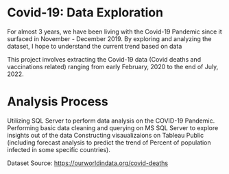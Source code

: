 # Covid-19: Data Exploration

For almost 3 years, we have been living with the Covid-19 Pandemic since it surfaced in November - December 2019. By exploring and analyzing the dataset, I hope to understand the current trend based on data

This project involves extracting the Covid-19 data (Covid deaths and vaccinations related) ranging from early February, 2020 to the end of July, 2022.

# Analysis Process

Utilizing SQL Server to perform data analysis on the COVID-19 Pandemic.
Performing basic data cleaning and querying on MS SQL Server to explore insights out of the data
Constructing visaualizaions on Tableau Public (including forecast analysis to predict the trend of Percent of population infected in some specific countries).





Dataset Source: https://ourworldindata.org/covid-deaths
